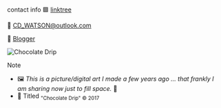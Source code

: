 

contact info
🟩 [linktree](https://linktr.ee/CD_Watson)

📧 CD_WATSON@outlook.com

🔲 [Blogger](https://cwatson90.blogspot.com)
   


![Chocolate Drip](https://github.com/LLIK-LLA/LLIK-LLA/assets/14068305/8f5c07fa-a61a-4c00-9123-d95dfc13ea18)

> [!NOTE]
>- 🖼 <i>This is a picture/digital art I made a few years ago  ...  that frankly I am sharing now just to fill space.</i> 👅
>  - 🔳 Titled <sub>"Chocolate Drip" © 2017</sub>


<!--
**LLIK-LLA/LLIK-LLA** is a ✨ _special_ ✨ repository because its `README.md` (this file) appears on your GitHub profile.

-->
